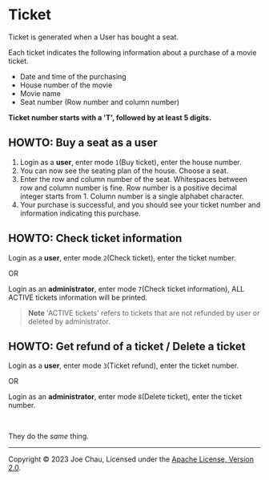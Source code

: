 # Ticket

Ticket is generated when a User has bought a seat.

Each ticket indicates the following information about a purchase of a movie ticket.
- Date and time of the purchasing
- House number of the movie
- Movie name
- Seat number (Row number and column number)

**Ticket number starts with a 'T', followed by at least 5 digits.**

## HOWTO: Buy a seat as a user

1. Login as a **user**, enter mode `1`(Buy ticket), enter the house number.
2. You can now see the seating plan of the house. Choose a seat.
3. Enter the row and column number of the seat. 
Whitespaces between row and column number is fine.
Row number is a positive decimal integer starts from 1.
Column number is a single alphabet character.
4. Your purchase is successful, 
and you should see your ticket number and information indicating this purchase.


## HOWTO: Check ticket information
Login as a **user**, enter mode `2`(Check ticket), enter the ticket number.

OR

Login as an **administrator**, enter mode `7`(Check ticket information),
ALL ACTIVE tickets information will be printed.

> **Note**
> 'ACTIVE tickets' refers to tickets that are not refunded by user 
> or deleted by administrator.


## HOWTO: Get refund of a ticket / Delete a ticket
Login as a **user**, enter mode `3`(Ticket refund), enter the ticket number.

OR

Login as an **administrator**, enter mode `8`(Delete ticket), enter the ticket number.

<br/>

They do the *same* thing.


---

Copyright © 2023 Joe Chau, Licensed under the 
<a href="https://www.apache.org/licenses/LICENSE-2.0" target="_blank">Apache License, Version 2.0</a>.
